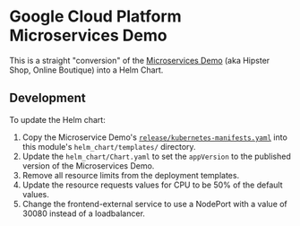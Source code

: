 # Google Cloud Platform Microservices Demo

This is a straight "conversion" of the [Microservices Demo](https://github.com/GoogleCloudPlatform/microservices-demo) (aka Hipster Shop, Online Boutique) into a Helm Chart.

## Development

To update the Helm chart:

1. Copy the Microservice Demo's [`release/kubernetes-manifests.yaml`](https://github.com/GoogleCloudPlatform/microservices-demo/blob/master/release/kubernetes-manifests.yaml) into this module's `helm_chart/templates/` directory.
1. Update the `helm_chart/Chart.yaml` to set the `appVersion` to the published version of the Microservices Demo.
1. Remove all resource limits from the deployment templates.
1. Update the resource requests values for CPU to be 50% of the default values.
1. Change the frontend-external service to use a NodePort with a value of 30080 instead of a loadbalancer.
